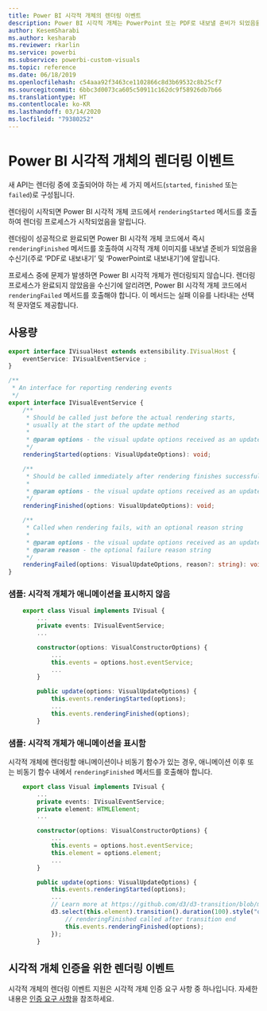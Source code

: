 ```yaml
---
title: Power BI 시각적 개체의 렌더링 이벤트
description: Power BI 시각적 개체는 PowerPoint 또는 PDF로 내보낼 준비가 되었음을 Power BI에 알릴 수 있습니다.
author: KesemSharabi
ms.author: kesharab
ms.reviewer: rkarlin
ms.service: powerbi
ms.subservice: powerbi-custom-visuals
ms.topic: reference
ms.date: 06/18/2019
ms.openlocfilehash: c54aaa92f3463ce1102866c8d3b69532c8b25cf7
ms.sourcegitcommit: 6bbc3d0073ca605c50911c162dc9f58926db7b66
ms.translationtype: HT
ms.contentlocale: ko-KR
ms.lasthandoff: 03/14/2020
ms.locfileid: "79380252"
---
```

# <a name="render-events-in-power-bi-visuals"></a>Power BI 시각적 개체의 렌더링 이벤트

새 API는 렌더링 중에 호출되어야 하는 세 가지 메서드(`started`, `finished` 또는 `failed`)로 구성됩니다.

렌더링이 시작되면 Power BI 시각적 개체 코드에서 `renderingStarted` 메서드를 호출하여 렌더링 프로세스가 시작되었음을 알립니다.

렌더링이 성공적으로 완료되면 Power BI 시각적 개체 코드에서 즉시 `renderingFinished` 메서드를 호출하여 시각적 개체 이미지를 내보낼 준비가 되었음을 수신기(주로 ‘PDF로 내보내기’ 및 ‘PowerPoint로 내보내기’)에 알립니다.  

프로세스 중에 문제가 발생하면 Power BI 시각적 개체가 렌더링되지 않습니다. 렌더링 프로세스가 완료되지 않았음을 수신기에 알리려면, Power BI 시각적 개체 코드에서 `renderingFailed` 메서드를 호출해야 합니다. 이 메서드는 실패 이유를 나타내는 선택적 문자열도 제공합니다.

## <a name="usage"></a>사용량

```typescript
export interface IVisualHost extends extensibility.IVisualHost {
    eventService: IVisualEventService ;
}

/**
 * An interface for reporting rendering events
 */
export interface IVisualEventService {
    /**
     * Should be called just before the actual rendering starts, 
     * usually at the start of the update method
     *
     * @param options - the visual update options received as an update parameter
     */
    renderingStarted(options: VisualUpdateOptions): void;

    /**
     * Should be called immediately after rendering finishes successfully
     * 
     * @param options - the visual update options received as an update parameter
     */
    renderingFinished(options: VisualUpdateOptions): void;

    /**
     * Called when rendering fails, with an optional reason string
     * 
     * @param options - the visual update options received as an update parameter
     * @param reason - the optional failure reason string
     */
    renderingFailed(options: VisualUpdateOptions, reason?: string): void;
}
```

### <a name="sample-the-visual-displays-no-animations"></a>샘플: 시각적 개체가 애니메이션을 표시하지 않음

```typescript
    export class Visual implements IVisual {
        ...
        private events: IVisualEventService;
        ...

        constructor(options: VisualConstructorOptions) {
            ...
            this.events = options.host.eventService;
            ...
        }

        public update(options: VisualUpdateOptions) {
            this.events.renderingStarted(options);
            ...
            this.events.renderingFinished(options);
        }
```

### <a name="sample-the-visual-displays-animations"></a>샘플: 시각적 개체가 애니메이션을 표시함

시각적 개체에 렌더링할 애니메이션이나 비동기 함수가 있는 경우, 애니메이션 이후 또는 비동기 함수 내에서 `renderingFinished` 메서드를 호출해야 합니다.

```typescript
    export class Visual implements IVisual {
        ...
        private events: IVisualEventService;
        private element: HTMLElement;
        ...

        constructor(options: VisualConstructorOptions) {
            ...
            this.events = options.host.eventService;
            this.element = options.element;
            ...
        }

        public update(options: VisualUpdateOptions) {
            this.events.renderingStarted(options);
            ...
            // Learn more at https://github.com/d3/d3-transition/blob/master/README.md#transition_end
            d3.select(this.element).transition().duration(100).style("opacity","0").end().then(() => {
                // renderingFinished called after transition end
                this.events.renderingFinished(options);
            });
        }
```

## <a name="rendering-events-for-visual-certification"></a>시각적 개체 인증을 위한 렌더링 이벤트

시각적 개체의 렌더링 이벤트 지원은 시각적 개체 인증 요구 사항 중 하나입니다. 자세한 내용은 [인증 요구 사항](power-bi-custom-visuals-certified.md#certification-requirements)을 참조하세요.